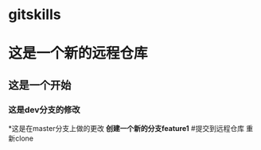 # gitskills
# 这是一个新的远程仓库
## 这是一个开始
### 这是dev分支的修改
*这是在master分支上做的更改 
**创建一个新的分支feature1**
#提交到远程仓库
重新clone
